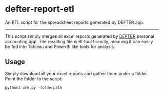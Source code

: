 # defter-report-etl
 An ETL script for the spreadsheet reports generated by DEFTER app.

---

This script simply merges all excel reports generated by [DEFTER](https://defter.net/) personal accounting app. The resulting file is BI-tool friendly, meaning it can easily be fed into Tableau and PowerBI like tools for analysis.

## Usage

Simply download all your excel reports and gather them under a folder. Point the folder to the script:

```
python3 dre.py -folderpath
```

